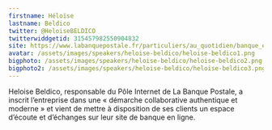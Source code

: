 ```yaml
---
firstname: Héloïse 
lastname: Beldico
twitter: @HeloiseBELDICO
twitterwiddgetid: 315457982550904832
site: https://www.labanquepostale.fr/particuliers/au_quotidien/banque_en_ligne.html
avatar: /assets/images/speakers/heloise-beldico/heloise-beldico1.png
bigphoto: /assets/images/speakers/heloise-beldico/heloise-beldico2.png
bigphoto2: /assets/images/speakers/heloise-beldico/heloise-beldico3.png
---
```


Heloise Beldico, responsable du Pôle Internet de La Banque Postale, a inscrit l’entreprise dans une « démarche collaborative authentique et moderne » et vient de mettre à disposition de ses clients un espace d’écoute et d’échanges sur leur site de banque en ligne.